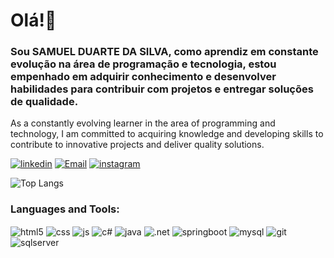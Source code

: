 # Olá!👋 

### Sou SAMUEL DUARTE DA SILVA, como aprendiz em constante evolução na área de programação e tecnologia, estou empenhado em adquirir conhecimento e desenvolver habilidades para contribuir com projetos e entregar soluções de qualidade.

As a constantly evolving learner in the area of ​​programming and technology, I am committed to acquiring knowledge and developing skills to contribute to innovative projects and deliver quality solutions.

[![linkedin](https://img.shields.io/badge/LinkedIn-0077B5?style=for-the-badge&logo=linkedin&logoColor=white)](https://linkedin.com/in/samuel-duarte-da-silva-67146a243)
[![Email](https://img.shields.io/badge/Gmail-D14836?style=for-the-badge&logo=gmail&logoColor=white)](mailto:samueldsj1@gmail.com)
[![instagram](https://img.shields.io/badge/Instagram-E4405F?style=for-the-badge&logo=instagram&logoColor=white)](https://www.instagram.com/samuel_dsj/?igshid=Zdc40DBmNjlmNQ%3D%3D)

![Top Langs](https://github-readme-stats.vercel.app/api/top-langs/?username=Samueldsj1&theme=tokyonight)

  

### Languages and Tools:
<div style="display: inline_block">
  <img align="center" alt="html5" src="https://img.shields.io/badge/HTML5-E34F26?style=for-the-badge&logo=html5&logoColor=white" />
  <img align="center" alt="css" src="https://img.shields.io/badge/CSS3-1572B6?style=for-the-badge&logo=css3&logoColor=white" />
  <img align="center" alt="js" src="https://img.shields.io/badge/JavaScript-F7DF1E?style=for-the-badge&logo=javascript&logoColor=black" />
  <img align="center" alt="c#" src="https://img.shields.io/badge/C%23-239120?style=for-the-badge&logo=c-sharp&logoColor=white" >
  <img align="center" alt="java" src="https://img.shields.io/badge/Java-ED8B00?style=for-the-badge&logo=java&logoColor=white">
  <img align="center" alt=".net" src="https://img.shields.io/badge/.NET-5C2D91?style=for-the-badge&logo=.net&logoColor=white" />
  <img align="center" alt="springboot" src="https://img.shields.io/badge/Spring-6DB33F?style=for-the-badge&logo=spring&logoColor=white" />
  <img align="center" alt="mysql" src="https://img.shields.io/badge/MySQL-00000F?style=for-the-badge&logo=mysql&logoColor=white" />
  <img align="center" alt="git" src="https://img.shields.io/badge/Git-E34F26?style=for-the-badge&logo=git&logoColor=white"/>
  <img align="center" alt="sqlserver" src="https://img.shields.io/badge/Microsoft_SQL_Server-CC2927?style=for-the-badge&logo=microsoft-       sql-server&logoColor=white"/>
</div><br/>

